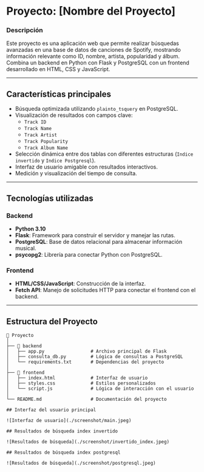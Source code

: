 # Proyecto: [Nombre del Proyecto]

### Descripción
Este proyecto es una aplicación web que permite realizar búsquedas avanzadas en una base de datos de canciones de Spotify, mostrando información relevante como ID, nombre, artista, popularidad y álbum. Combina un backend en Python con Flask y PostgreSQL con un frontend desarrollado en HTML, CSS y JavaScript.

---

## Características principales
- Búsqueda optimizada utilizando `plainto_tsquery` en PostgreSQL.
- Visualización de resultados con campos clave:
  - `Track ID`
  - `Track Name`
  - `Track Artist`
  - `Track Popularity`
  - `Track Album Name`
- Selección dinámica entre dos tablas con diferentes estructuras (`Indice invertido` y `Indice Postgresql`).
- Interfaz de usuario amigable con resultados interactivos.
- Medición y visualización del tiempo de consulta.

---

## Tecnologías utilizadas
### Backend
- **Python 3.10** 
- **Flask**: Framework para construir el servidor y manejar las rutas.
- **PostgreSQL**: Base de datos relacional para almacenar información musical.
- **psycopg2**: Librería para conectar Python con PostgreSQL.

### Frontend
- **HTML/CSS/JavaScript**: Construcción de la interfaz.
- **Fetch API**: Manejo de solicitudes HTTP para conectar el frontend con el backend.

---

## Estructura del Proyecto
```plaintext
📁 Proyecto
│
├── 📂 backend
│   ├── app.py                 # Archivo principal de Flask
│   ├── consulta_db.py         # Lógica de consultas a PostgreSQL
│   └── requirements.txt       # Dependencias del proyecto
│
├── 📂 frontend
│   ├── index.html             # Interfaz de usuario
│   ├── styles.css             # Estilos personalizados
│   └── script.js              # Lógica de interacción con el usuario
│
└── README.md                  # Documentación del proyecto

## Interfaz del usuario principal

![Interfaz de usuario](./screenshot/main.jpeg)

## Resultados de búsqueda index invertido 

![Resultados de búsqueda](./screenshot/invertido_index.jpeg)

## Resultados de búsqueda index postgresql

![Resultados de búsqueda](./screenshot/postgresql.jpeg)
